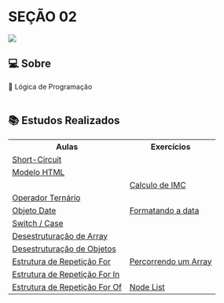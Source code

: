 # SEÇÃO 02

![](https://img.shields.io/badge/javascript-yellow?style=for-the-badge&logo=javascript&logoColor=white)

## 💻 Sobre

🚩 Lógica de Programação
<br> <br>

## 📚 Estudos Realizados

<table>
    <tr>
        <th>Aulas</th>
        <th>Exercícios</th>
    </tr>
    <tr>
        <td><a href="./Anotações/01">Short-Circuit</a></td> 
        <td></td>
    </tr>
    <tr>
        <td><a href="./Anotações/02">Modelo HTML</a></td> 
        <td></td>
    </tr>
    <tr>
        <td></td>
        <td><a href="./Exercícios/01">Calculo de IMC</a></td> 
    </tr>
    <tr>
        <td><a href="./Anotações/03">Operador Ternário</a></td> 
        <td></td>
    </tr>
    <tr>
        <td><a href="./Anotações/04">Objeto Date</a></td> 
        <td><a href="./Anotações/04">Formatando a data</a></td>
    </tr>
     <tr>
        <td><a href="./Anotações/05">Switch / Case</a></td> 
        <td></td>
    </tr>
    <tr>
        <td><a href="./Anotações/06">Desestruturação de Array</a></td> 
        <td></td>
    </tr>
    <tr>
        <td><a href="./Anotações/07">Desestruturação de Objetos</a></td> 
        <td></td>
    </tr>
    <tr>
        <td><a href="./Anotações/08">Estrutura de Repetição For</a></td> 
        <td><a href="./Exercícios/03">Percorrendo um Array</a></td>
    </tr>
    <tr>
        <td><a href="./Anotações/09">Estrutura de Repetição For In</a></td> 
        <td></td>
    </tr>
    <tr>
        <td><a href="./Anotações/10">Estrutura de Repetição For Of</a></td> 
        <td><a href="./Exercícios/04">Node List</a></td>
    </tr>
    
</table>
